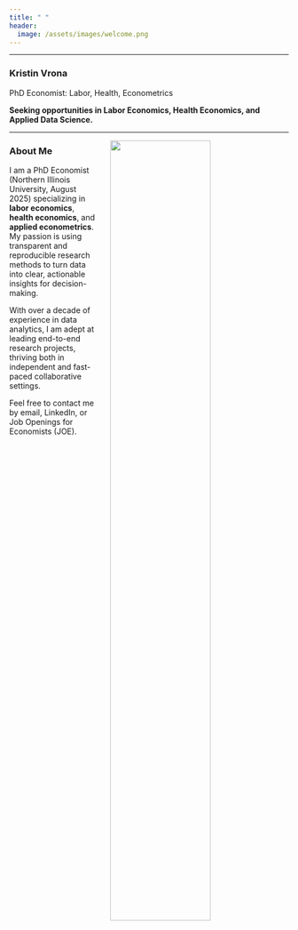 ```yaml
---
title: " "
header: 
  image: /assets/images/welcome.png
---
```



---

### Kristin Vrona

PhD Economist: Labor, Health, Econometrics

**Seeking opportunities in Labor Economics, Health Economics, and Applied Data Science.**

---

<img src="https://github.com/kristin-vrona/Vrona-Profile/blob/master/assets/images/VronaKNIU2.jpg?raw=true" width="60%" hspace="20pt" align=right>



### About Me

I am a PhD Economist (Northern Illinois University, August 2025) specializing in **labor economics**, **health economics**, and **applied econometrics**. My passion is using transparent and reproducible research methods to turn data into clear, actionable insights for decision-making.

With over a decade of experience in data analytics, I am adept at leading end-to-end research projects, thriving both in independent and fast-paced collaborative settings.



Feel free to contact me by email, LinkedIn, or Job Openings for Economists (JOE). 








